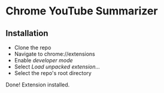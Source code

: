 # Chrome YouTube Summarizer

## Installation
- Clone the repo
- Navigate to chrome://extensions
- Enable *developer mode*
- Select *Load unpacked extension...*
- Select the repo's root directory

Done! Extension installed.